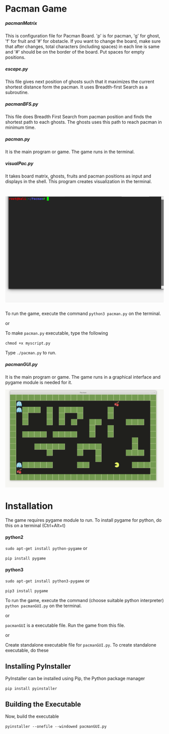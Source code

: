 # Pacman Game

##### pacmanMatrix
 This is configuration file for Pacman Board. 'p' is for pacman, 'g' for ghost, 'f' for fruit and '#' for obstacle. If you want to change the board, make sure that after changes, total characters (including spaces) in each line is same and '#' should be on the border of the board. Put spaces for empty positions. 
##### escape.py
  This file gives next position of ghosts such that it maximizes the current shortest distance form the pacman. It uses Breadth-first Search as a subroutine.
##### pacmanBFS.py
  This file does Breadth First Search from pacman position and finds the shortest path to each ghosts. The ghosts uses this path to reach pacman in minimum time.
##### pacman.py
  It is the main program or game. The game runs in the terminal.
  
##### visualPac.py
  It takes board matrix, ghosts, fruits and pacman positions as input and displays in the shell. This program creates visualization in the terminal.
  
#	![Pacman2](https://github.com/iamrakesh28/pacman-game/blob/gui/Images/pacman-old.gif)

To run the game, execute the command `python3 pacman.py` on the terminal.

or

To make `pacman.py` executable, type the following

`chmod +x myscript.py`

Type `./pacman.py` to run.
##### pacmanGUI.py
  It is the main program or game. The game runs in a graphical interface and pygame module is needed for it.
  
  ![Pacman2](https://github.com/iamrakesh28/pacman-game/blob/gui/Images/pacman.gif)

# Installation

The game requires pygame module to run. To install pygame for python, do this on a terminal (Ctrl+Alt+t)

#### python2
`sudo apt-get install python-pygame`
or

`pip install pygame`

#### python3
`sudo apt-get install python3-pygame`
or

`pip3 install pygame`

To run the game, execute the command (choose suitable python interpreter) `python pacmanGUI.py` on the terminal.

or

`pacmanGUI` is a executable file. Run the game from this file.

or

Create standalone executable file for `pacmanGUI.py`. To create standalone executable, do these

## Installing PyInstaller
PyInstaller can be installed using Pip, the Python package manager

`pip install pyinstaller`

## Building the Executable

Now, build the executable

`pyinstaller --onefile --windowed pacmanGUI.py`
